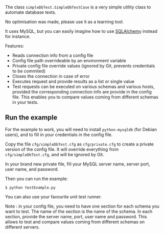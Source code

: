 The class `simpleDbTest.SimpleDbTestCase` is a very simple utility class to automate database tests.

No optimisation was made, please use it as a learning tool.

It uses MySQL, but you can easily imagine how to use [SQLAlchemy][s] instead for instance.

Features:

- Reads connection info from a config file
- Config file path overrideable by an environment variable
- Private config file override values (ignored by Git, prevents credentials to
  be commited)
- Closes the connection in case of error
- Executes request and provide results as a list or single value
- Test requests can be executed on various schemas and various hosts, provided
  the corresponding connection info are provide in the config file. This
  enables you to compare values coming from different schemas in your tests.

## Run the example

For the example to work, you will need to install `python-mysqldb` (for Debian users), and to fill in your credentials in the config file.

Copy the file `cfg/simpleDbTest.cfg` as `cfg/private.cfg` to create a private version of the config file. It will override everything from `cfg/simpleDbTest.cfg`, and will be ignored by Git.

In your brand new private file, fill your MySQL server name, server port, user name, and password.

Then you can run the example:

    $ python testExample.py

You can also use your favourite unit test runner.

Note : in your config file, you need to have one section for each schema you want to test. The name of the section is the name of the schema. In each section, provide the server name, port, user name and password. This allows to test and compare values coming from different schemas on different servers.


[s]: http://www.sqlalchemy.org/
